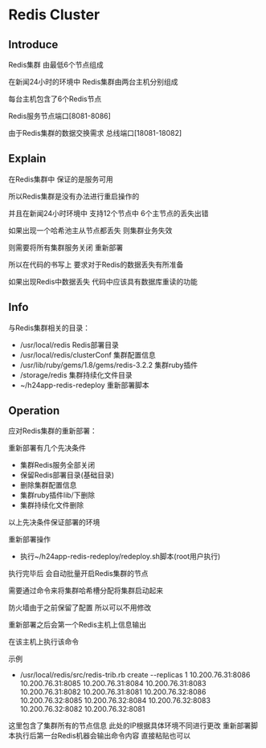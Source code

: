# Redis Cluster
## Introduce
Redis集群 由最低6个节点组成

在新闻24小时的环境中 Redis集群由两台主机分别组成

每台主机包含了6个Redis节点

Redis服务节点端口[8081-8086]

由于Redis集群的数据交换需求 总线端口[18081-18082]

## Explain
在Redis集群中 保证的是服务可用

所以Redis集群是没有办法进行重启操作的

并且在新闻24小时环境中 支持12个节点中 6个主节点的丢失出错

如果出现一个哈希池主从节点都丢失 则集群业务失效

则需要将所有集群服务关闭 重新部署

所以在代码的书写上 要求对于Redis的数据丢失有所准备

如果出现Redis中数据丢失 代码中应该具有数据库重读的功能


## Info
与Redis集群相关的目录：
* /usr/local/redis Redis部署目录
* /usr/local/redis/clusterConf 集群配置信息
* /usr/lib/ruby/gems/1.8/gems/redis-3.2.2 集群ruby插件
* /storage/redis 集群持续化文件目录
* ~/h24app-redis-redeploy 重新部署脚本

## Operation
应对Redis集群的重新部署：

重新部署有几个先决条件
* 集群Redis服务全部关闭
* 保留Redis部署目录(基础目录)
* 删除集群配置信息
* 集群ruby插件lib/下删除
* 集群持续化文件删除

以上先决条件保证部署的环境

重新部署操作
* 执行~/h24app-redis-redeploy/redeploy.sh脚本(root用户执行)

执行完毕后 会自动批量开启Redis集群的节点

需要通过命令来将集群哈希槽分配将集群启动起来

防火墙由于之前保留了配置 所以可以不用修改

重新部署之后会第一个Redis主机上信息输出

在该主机上执行该命令

示例
* /usr/local/redis/src/redis-trib.rb create --replicas 1 10.200.76.31:8086 10.200.76.31:8085 10.200.76.31:8084 10.200.76.31:8083 10.200.76.31:8082 10.200.76.31:8081 10.200.76.32:8086 10.200.76.32:8085 10.200.76.32:8084 10.200.76.32:8083 10.200.76.32:8082 10.200.76.32:8081

这里包含了集群所有的节点信息 此处的IP根据具体环境不同进行更改 重新部署脚本执行后第一台Redis机器会输出命令内容 直接粘贴也可以